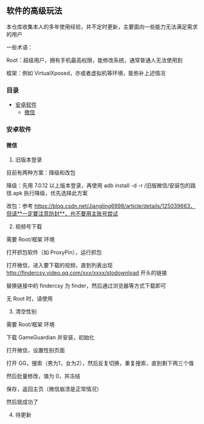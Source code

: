 ## 软件的高级玩法

本仓库收集本人的多年使用经验，并不定时更新，主要面向一些能力无法满足需求的用户

一些术语：

Root：超级用户，拥有手机最高权限，能修改系统，通常普通人无法使用到

框架：例如 VirtualXposed，亦或者虚拟机等环境，能弥补上述情况

### 目录

* [安卓软件](#安卓软件)
  * [微信](#微信)

### 安卓软件

#### 微信

1. 旧版本登录

目前有两种方案：降级和改包

降级：先用 7.0.12 以上版本登录，再使用 adb install -d -r /旧版微信/安装包的路径.apk 执行降级，优先选择此方案

改包：参考 https://blog.csdn.net/Jiangling6998/article/details/125039663，但请**一定要注意防封**，也不要用主账号尝试

2. 视频号下载

需要 Root/框架 环境

打开抓包软件（如 ProxyPin），运行抓包

打开微信，进入要下载的视频，直到列表出现 http://findercsy.video.qq.com/xxx/xxxx/stodownload 开头的链接

替换链接中的 findercsy 为 finder，然后通过浏览器等方式下载即可

无 Root 时，请使用

3. 清空性别

需要 Root/框架 环境

下载 GameGuardian 并安装，初始化

打开微信，设置性别页面

打开 GG，搜索（男为1，女为2），然后反复切换，重复搜索，直到剩下两三个值

然后批量修改，值为 0，并冻结

保存，返回主页（微信崩溃是正常情况）

然后就成功了

4. 待更新
